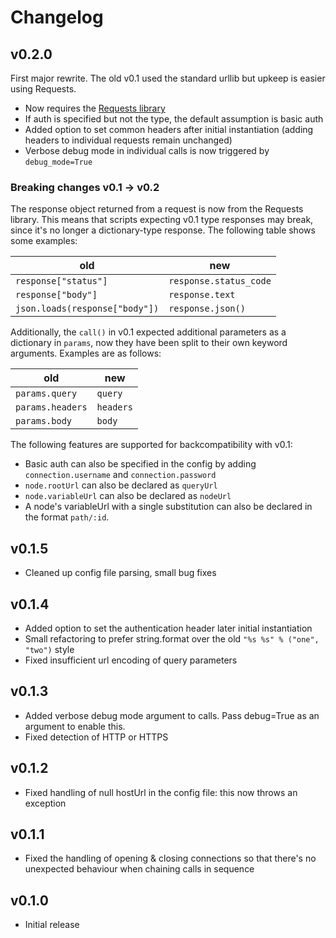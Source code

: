 # Changelog

## v0.2.0

First major rewrite. The old v0.1 used the standard urllib but upkeep is easier using Requests.

* Now requires the [Requests library](https://requests.readthedocs.io/en/master/)
* If auth is specified but not the type, the default assumption is basic auth
* Added option to set common headers after initial instantiation (adding headers to individual requests remain unchanged)
* Verbose debug mode in individual calls is now triggered by `debug_mode=True`

### Breaking changes v0.1 -> v0.2

The response object returned from a request is now from the Requests library. This means that scripts expecting v0.1 type responses may break, since it's no longer a dictionary-type response. The following table shows some examples:

| old | new |
| --- | --- |
| `response["status"]` | `response.status_code` |
| `response["body"]` | `response.text` |
| `json.loads(response["body"])` | `response.json()` |

Additionally, the `call()` in v0.1 expected additional parameters as a dictionary in `params`, now they have been split to their own keyword arguments. Examples are as follows:

| old | new |
| --- | --- |
| `params.query` | `query` |
| `params.headers` | `headers` |
| `params.body` | `body` |

The following features are supported for backcompatibility with v0.1:

* Basic auth can also be specified in the config by adding `connection.username` and `connection.password`
* `node.rootUrl` can also be declared as `queryUrl`
* `node.variableUrl` can also be declared as `nodeUrl`
* A node's variableUrl with a single substitution can also be declared in the format `path/:id`.

## v0.1.5

* Cleaned up config file parsing, small bug fixes

## v0.1.4

* Added option to set the authentication header later initial instantiation
* Small refactoring to prefer string.format over the old `"%s %s" % ("one", "two")` style
* Fixed insufficient url encoding of query parameters

## v0.1.3

* Added verbose debug mode argument to calls. Pass debug=True as an argument to enable this.
* Fixed detection of HTTP or HTTPS

## v0.1.2

* Fixed handling of null hostUrl in the config file: this now throws an exception

## v0.1.1

* Fixed the handling of opening & closing connections so that there's no unexpected behaviour when chaining calls in sequence

## v0.1.0

* Initial release
